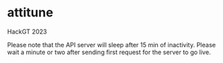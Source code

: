 # attitune
HackGT 2023

Please note that the API server will sleep after 15 min of inactivity. Please wait a minute or two after sending first request for the server to go live.
